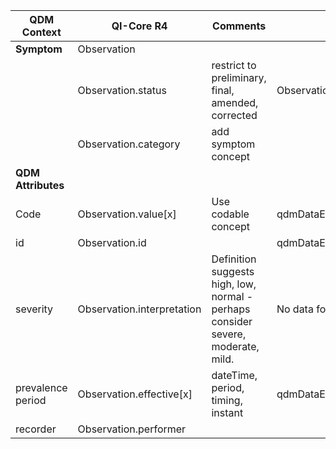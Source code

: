 <table class="grid">
  <thead>
    <tr>
      <th><strong>QDM Context</strong></th>
      <th><strong>QI-Core R4</strong></th>
      <th><strong>Comments</strong></th>
      <th><strong>Conversion</strong></th>
    </tr>
  </thead>
  <tbody>
    <tr>
      <td><strong>Symptom</strong></td>
      <td>Observation</td>
      <td>&nbsp;</td>
    </tr>
    <tr>
      <td>&nbsp;</td>
      <td>Observation.status</td>
      <td>restrict to preliminary, final, amended, corrected</td>
      <td>Observation.ObservationStatus.UNKNOWN</td>
    </tr>
    <tr>
      <td>&nbsp;</td>
      <td>Observation.category</td>
      <td>add symptom concept</td>
    </tr>
    <tr>
      <td><strong>QDM Attributes</strong></td>
      <td>&nbsp;</td>
      <td>&nbsp;</td>
    </tr>
    <tr>
      <td>Code</td>
      <td>Observation.value[x]</td>
      <td>Use codable concept</td>
      <td>qdmDataElement.getDataElementCodes()</td>
    </tr>
    <tr>
      <td>id</td>
      <td>Observation.id</td>
      <td>&nbsp;</td>
      <td>qdmDataElement.get_id()</td>
    </tr>
    <tr>
      <td>severity</td>
      <td>Observation.interpretation</td>
      <td>Definition suggests high, low, normal - perhaps consider severe, moderate, mild.</td>
      <td>No data for qdmDataElement.getSeverity()</td>
    </tr>
    <tr>
      <td>prevalence period</td>
      <td>Observation.effective[x]</td>
      <td>dateTime, period, timing, instant</td>
      <td>qdmDataElement.getPrevalencePeriod()</td>
    </tr>
    <tr>
      <td>recorder</td>
      <td>Observation.performer</td>
      <td>&nbsp;</td>
    </tr>
  </tbody>
</table>